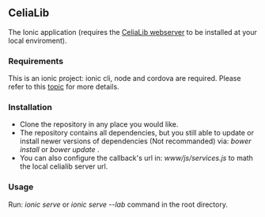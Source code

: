 CeliaLib
--
The Ionic application (requires the [CeliaLib webserver](https://github.com/medhoover/celiaserver) to be installed at your local enviroment).

### Requirements
This is an ionic project: ionic cli, node and cordova are required.
Please refer to this [topic](http://ionicframework.com/docs/guide/installation.html) for more details.

### Installation

- Clone the repository in any place you would like.
- The repository contains all dependencies, but you still able to update or install newer versions of dependencies (Not recommanded) via: _bower install_ or _bower update_ .
- You can also configure the callback's url in: _www/js/services.js_ to math the local celialib server url.

### Usage
Run: _ionic serve_  or _ionic serve --lab_ command in the root directory.


